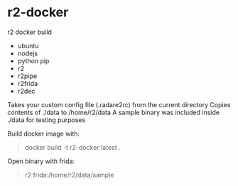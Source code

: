 # r2-docker

r2 docker build
- ubuntu
- nodejs
- python pip
- r2
- r2pipe
- r2frida
- r2dec

Takes your custom config file (.radare2rc) from the current directory
Copies contents of ./data to /home/r2/data
A sample binary was included inside ./data for testing purposes

Build docker image with:
> docker build -t r2-docker:latest .

Open binary with frida:
> r2 frida:/home/r2/data/sample
